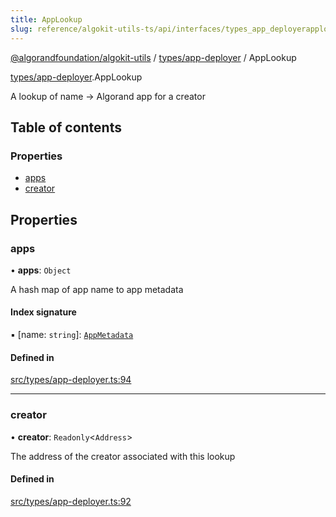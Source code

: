 ```yaml
---
title: AppLookup
slug: reference/algokit-utils-ts/api/interfaces/types_app_deployerapplookup
---
```

[@algorandfoundation/algokit-utils](/reference/algokit-utils-ts/api/overview) / [types/app-deployer](/reference/algokit-utils-ts/api/modules/types_app_deployer/) / AppLookup



[types/app-deployer](/reference/algokit-utils-ts/api/modules/types_app_deployer/).AppLookup

A lookup of name -> Algorand app for a creator

## Table of contents

### Properties

- [apps](#apps)
- [creator](#creator)

## Properties

### apps

• **apps**: `Object`

A hash map of app name to app metadata

#### Index signature

▪ [name: `string`]: [`AppMetadata`](/reference/algokit-utils-ts/api/interfaces/types_app_deployerappmetadata/)

#### Defined in

[src/types/app-deployer.ts:94](https://github.com/algorandfoundation/algokit-utils-ts/blob/main/src/types/app-deployer.ts#L94)

___

### creator

• **creator**: `Readonly`\<`Address`\>

The address of the creator associated with this lookup

#### Defined in

[src/types/app-deployer.ts:92](https://github.com/algorandfoundation/algokit-utils-ts/blob/main/src/types/app-deployer.ts#L92)